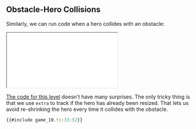 ## Obstacle-Hero Collisions

Similarly, we can run code when a hero collides with an obstacle:

<iframe src="game_10.iframe.html"></iframe>

[The code for this level](game_10.ts) doesn't have many surprises.  The only
tricky thing is that we use `extra` to track if the hero has already been
resized.  That lets us avoid re-shrinking the hero every time it collides with
the obstacle.

```typescript
{{#include game_10.ts:33:52}}
```
